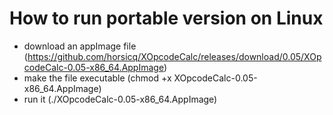How to run portable version on Linux
=======

- download an appImage file (https://github.com/horsicq/XOpcodeCalc/releases/download/0.05/XOpcodeCalc-0.05-x86_64.AppImage)
- make the file executable (chmod +x XOpcodeCalc-0.05-x86_64.AppImage)
- run it (./XOpcodeCalc-0.05-x86_64.AppImage)
